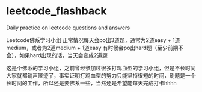 # leetcode_flashback
Daily practice on leetcode questions and answers


Leetcode佛系学习小组
正常情况每天会po出3道题，通常为2道easy + 1道medium，或者为2道medium + 1道easy
有时候会po出hard题（至少前期不会），如果hard出现的话，当天会变成2道题

这是个佛系的学习小组，之前曾经参加过很多打鸡血型的学习小组，但是不长时间大家就都销声匿迹了，事实证明打鸡血型的努力只能坚持很短的时间，刷题是一个长时间的工作，所以还是要佛系一些，当然还是希望能每天完成打卡hhhh
